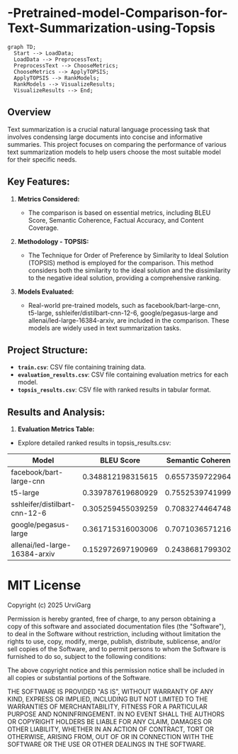 # -Pretrained-model-Comparison-for-Text-Summarization-using-Topsis

```mermaid
graph TD;
  Start --> LoadData;
  LoadData --> PreprocessText;
  PreprocessText --> ChooseMetrics;
  ChooseMetrics --> ApplyTOPSIS;
  ApplyTOPSIS --> RankModels;
  RankModels --> VisualizeResults;
  VisualizeResults --> End;
```

## Overview

Text summarization is a crucial natural language processing task that involves condensing large documents into concise and informative summaries. This project focuses on comparing the performance of various text summarization models to help users choose the most suitable model for their specific needs.

## Key Features:

1. **Metrics Considered:**
   - The comparison is based on essential metrics, including BLEU Score, Semantic Coherence, Factual Accuracy, and Content Coverage.
     
2. **Methodology - TOPSIS:**
   - The Technique for Order of Preference by Similarity to Ideal Solution (TOPSIS) method is employed for the comparison. This method considers both the similarity to the ideal solution and the dissimilarity to the negative ideal solution, providing a comprehensive ranking.

3. **Models Evaluated:**
   - Real-world pre-trained models, such as facebook/bart-large-cnn, t5-large, sshleifer/distilbart-cnn-12-6, google/pegasus-large and allenai/led-large-16384-arxiv, are included in the comparison. These models are widely used in text summarization tasks.

## Project Structure:

- **`train.csv`**: CSV file containing training data.
- **`evaluation_results.csv`**: CSV file containing evaluation metrics for each model.
- **`topsis_results.csv`**: CSV file with ranked results in tabular format.


## Results and Analysis:
1. **Evaluation Metrics Table:**
- Explore detailed ranked results in topsis_results.csv:

| **Model**                        | **BLEU Score**   | **Semantic Coherence**| **Factual Accuracy**| **Content Coverage** | **TOPSIS Score**  | **Rank**  |
|----------------------------------|------------------|-----------------------|---------------------|----------------------|-------------------|-----------|
| facebook/bart-large-cnn          |0.348812198315615 |0.655735972296425      |0.458348647372745    |0.371619325675868     |0.756144373364756  |3          |
| t5-large                         |0.339787619680929 |0.755253974199994      |0.457264601997934    |0.408908353539881     |0.815415414177986  |2          |
| sshleifer/distilbart-cnn-12-6    |0.305259455039259 |0.708327446474822      |0.521720904293639    |0.483918843036832     |0.865145990077243  |1          |
| google/pegasus-large             |0.361715316003006 |0.70710365712162       |0.420561581466909    |0.363004447339982     |0.726353658156676  |4          |
| allenai/led-large-16384-arxiv    |0.152972697190969 |0.243868179930235      |0.284098502397507    |0.186362323986993     |0                  |5          |



# MIT License

Copyright (c) 2025 UrviGarg

Permission is hereby granted, free of charge, to any person obtaining a copy
of this software and associated documentation files (the "Software"), to deal
in the Software without restriction, including without limitation the rights
to use, copy, modify, merge, publish, distribute, sublicense, and/or sell
copies of the Software, and to permit persons to whom the Software is
furnished to do so, subject to the following conditions:

The above copyright notice and this permission notice shall be included in all
copies or substantial portions of the Software.

THE SOFTWARE IS PROVIDED "AS IS", WITHOUT WARRANTY OF ANY KIND, EXPRESS OR
IMPLIED, INCLUDING BUT NOT LIMITED TO THE WARRANTIES OF MERCHANTABILITY,
FITNESS FOR A PARTICULAR PURPOSE AND NONINFRINGEMENT. IN NO EVENT SHALL THE
AUTHORS OR COPYRIGHT HOLDERS BE LIABLE FOR ANY CLAIM, DAMAGES OR OTHER
LIABILITY, WHETHER IN AN ACTION OF CONTRACT, TORT OR OTHERWISE, ARISING FROM,
OUT OF OR IN CONNECTION WITH THE SOFTWARE OR THE USE OR OTHER DEALINGS IN THE
SOFTWARE.

